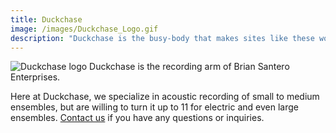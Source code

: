 ```yaml
---
title: Duckchase
image: /images/Duckchase_Logo.gif
description: "Duckchase is the busy-body that makes sites like these work!"
---
```


<img class="pure-img float-left pad-left portfolio-img-right" src="/images/Duckchase_Logo.gif" alt="Duckchase logo" /> Duckchase is the recording arm of Brian Santero Enterprises.

Here at Duckchase, we specialize in acoustic recording of small to medium ensembles, but are willing to turn it up to 11 for electric and even large ensembles. [Contact us](/contact/) if you have any questions or inquiries.
